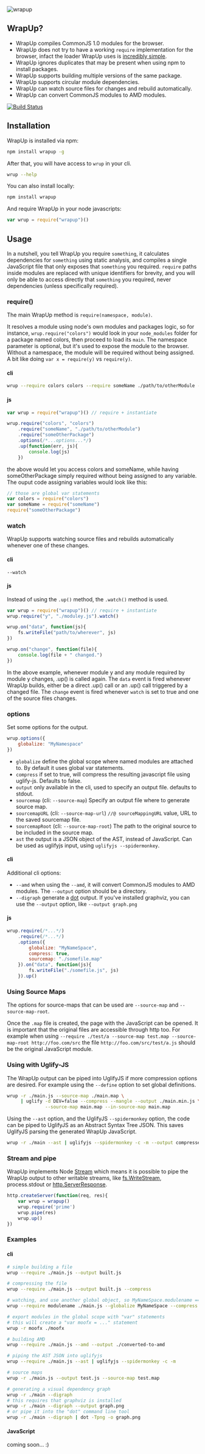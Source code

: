 ![wrapup](http://github.com/kamicane/wrapup/raw/master/assets/wrapup.png)

## WrapUp?

 * WrapUp compiles CommonJS 1.0 modules for the browser.
 * WrapUp does not try to have a working `require` implementation for the browser, infact the loader WrapUp uses is [incredibly simple](https://github.com/kamicane/wrapup/blob/master/includes/wrapper.js).
 * WrapUp ignores duplicates that may be present when using npm to install packages.
 * WrapUp supports building multiple versions of the same package.
 * WrapUp supports circular module dependencies.
 * WrapUp can watch source files for changes and rebuild automatically.
 * WrapUp can convert CommonJS modules to AMD modules.

[![Build Status](https://secure.travis-ci.org/mootools/wrapup.png)](https://travis-ci.org/mootools/wrapup)

## Installation

WrapUp is installed via npm:

``` bash
npm install wrapup -g
```

After that, you will have access to `wrup` in your cli.

``` bash
wrup --help
```

You can also install locally:

``` bash
npm install wrapup
```

And require WrapUp in your node javascripts:

```js
var wrup = require("wrapup")()
```

## Usage

In a nutshell, you tell WrapUp you require `something`, it calculates
dependencies for `something` using static analysis, and compiles a single
JavaScript file that only exposes that `something` you required. `require`
paths inside modules are replaced with unique identifiers for brevity, and you
will only be able to access directly that `something` you required, never
dependencies (unless specifically required).

### require()

The main WrapUp method is `require(namespace, module)`.

It resolves a module using node's own modules and packages logic, so for
instance, `wrup.require("colors")` would look in your `node_modules` folder for
a package named colors, then proceed to load its `main`. The namespace parameter
is optional, but it's used to expose the module to the browser. Without a
namespace, the module will be required without being assigned. A bit like doing
`var x = require(y)` vs `require(y)`.

#### cli

``` bash
wrup --require colors colors --require someName ./path/to/otherModule --require someOtherPackage
```

#### js

```js
var wrup = require("wrapup")() // require + instantiate

wrup.require("colors", "colors")
    .require("someName", "./path/to/otherModule")
    .require("someOtherPackage")
    .options(/*...options...*/)
    .up(function(err, js){
        console.log(js)
    })
```

the above would let you access colors and someName, while having
someOtherPackage simply required without being assigned to any variable. The
ouput code assigning variables would look like this:

```js
// those are global var statements
var colors = require("colors")
var someName = require("someName")
require("someOtherPackage")
```

### watch

WrapUp supports watching source files and rebuilds automatically whenever one of
these changes.

#### cli

`--watch`

#### js

Instead of using the `.up()` method, the `.watch()` method is used.

```javascript
var wrup = require("wrapup")() // require + instantiate
wrup.require("y", "./moduley.js").watch()

wrup.on("data", function(js){
    fs.writeFile("path/to/wherever", js)
})

wrup.on("change", function(file){
    console.log(file + " changed.")
})
```

In the above example, whenever module y and any module required by module y
changes, .up() is called again. The `data` event is fired whenever WrapUp
builds, either be a direct .up() call or an .up() call triggered by a changed
file. The `change` event is fired whenever `watch` is set to true and one of the
source files changes.

### options

Set some options for the output.

```js
wrup.options({
    globalize: "MyNamespace"
})
```

 - `globalize` define the global scope where named modules are attached to.
   By default it uses global var statements.
 - `compress` if set to true, will compress the resulting javascript file using
   uglify-js. Defaults to false.
 - `output` only available in the cli, used to specify an output file. defaults
   to stdout.
 - `sourcemap` (cli: `--source-map`) Specify an output file where to generate
   source map.
 - `sourcemapURL` (cli: `--source-map-url`) `//@ sourceMappingURL` value, URL to
   the saved sourcemap file.
 - `sourcemapRoot` (cli: `--source-map-root`) The path to the original source to
   be included in the source map.
 - `ast` the output is a JSON object of the AST, instead of JavaScript. Can be
   used as uglifyjs input, using `uglifyjs --spidermonkey`.

#### cli

Additional cli options:

 - `--amd` when using the `--amd`, it will convert CommonJS modules to AMD
   modules. The `--output` option should be a directory.
 - `--digraph` generate a [dot](http://www.graphviz.org/) output. If you've
   installed graphviz, you can use the `--output` option, like
   `--output graph.png`

#### js

```javascript
wrup.require(/*...*/)
    .require(/*...*/)
    .options({
        globalize: "MyNameSpace",
        compress: true,
        sourcemap: "./somefile.map"
    }).on("data", function(js){
        fs.writeFile("./somefile.js", js)
    }).up()
```

### Using Source Maps

The options for source-maps that can be used are `--source-map` and
`--source-map-root`.

Once the `.map` file is created, the page with the JavaScript can be opened. It
is important that the original files are accessible through http too. For
example when using `--require ./test/a --source-map test.map --source-map-root
http://foo.com/src` the file `http://foo.com/src/test/a.js` should be the
original JavaScript module.

### Using with Uglify-JS

The WrapUp output can be piped into UglifyJS if more compression options are
desired. For example using the `--define` option to set global definitions.

``` bash
wrup -r ./main.js --source-map ./main.map \
     | uglify -d DEV=false --compress --mangle --output ./main.min.js \
              --source-map main.map --in-source-map main.map
```

Using the `--ast` option, and the UglifyJS `--spidermonkey` option, the code
can be piped to UglifyJS as an Abstract Syntax Tree JSON. This saves UglifyJS
parsing the generated WrapUp JavaScript.

```bash
wrup -r ./main --ast | uglifyjs --spidermonkey -c -m --output compressed.js
```

### Stream and pipe

WrapUp implements Node [Stream](http://nodejs.org/api/stream.html#stream_readable_stream)
which means it is possible to pipe the WrapUp output to other writable streams,
like [fs.WriteStream](http://nodejs.org/api/fs.html#fs_fs_writestream),
process.stdout or
[http.ServerResponse](http://nodejs.org/api/http.html#http_class_http_serverresponse).

```js
http.createServer(function(req, res){
    var wrup = wrapup()
    wrup.require('prime')
    wrup.pipe(res)
    wrup.up()
})
```

### Examples

#### cli

``` bash
# simple building a file
wrup --require ./main.js --output built.js

# compressing the file
wrup --require ./main.js --output built.js --compress

# watching, and use another global object, so MyNameSpace.modulename == module.exports of main.js
wrup --require modulename ./main.js --globalize MyNameSpace --compress --output path/to/file.js --watch

# export modules in the global scope with "var" statements
# this will create a "var moofx = ..." statement
wrup -r moofx ./moofx

# building AMD
wrup --require ./main.js --amd --output ./converted-to-amd

# piping the AST JSON into uglifyjs
wrup --require ./main.js --ast | uglifyjs --spidermonkey -c -m

# source maps
wrup -r ./main.js --output test.js --source-map test.map

# generating a visual dependency graph
wrup -r ./main --digraph
# this requires that graphviz is installed
wrup -r ./main --digraph --output graph.png
# or pipe it into the "dot" command line tool
wrup -r ./main --digraph | dot -Tpng -o graph.png
```

#### JavaScript

coming soon... :)
